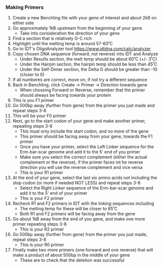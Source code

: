 ### Making Primers

1. Create a new Benchling file with your gene of interest and about 2kB on either side
2. Go approximately 1kB upstream from the beginning of your gene
    * Take into consideration the direction of your gene
3. Find a section that is relatively G-C rich
4. Highlight until the melting temp is around 57-60˚C
5. Go to IDT's OligoAnalyzer tool https://www.idtdna.com/calc/analyzer
6. Copy chosen DNA sequence (forward, not reverse) into IDT and Analyze
    * Under Results section, the melt temp should be about 60˚C (+/- 3˚C)
    * Under the Hairpin section, the hairpin temp should be less than 45˚C
    * Under the Self-Dimer section, the Delta G should be greater than -10 (closer to 0)
7. If all numberes are correct, move on, if not try a different sequence
8. Back in Benchling, click Create -> Primer -> Direction towards gene
      * When chossing Forward or Reverse, remember that the primer should always be facing towards your protein
9. This is you F1 primer
10. Go 500bp away (further from gene) from the primer you just made and repeat steps 3-8
11. This will be your F0 primer
12. Next, go to the start codon of your gene and make another primer, repeating steps 3-8
      * This must only include the start codon, and no more of the gene
      * This primer should be facing away from your gene, towards the F1 primer
      * Once you have your primer, select the Left Linker sequence for the Erm-bar-scar genome and add it to the 5' end of you primer
      * Make sure you select the correct complement (either the actual complement or the reverse), if the primer faces int he reverse direction you will use the reverse complement and vice versa
      * This is your R1 primer
13. At the end of your gene, select the last six amino acids not including the stop codon (or more if needed NOT LESS) and repeat steps 3-8
      * Select the Right Linker sequence of the Erm-bar-scar genome and add it to the 5' end of your primer
      * This is your F2 primer
14. Recheck R1 and F2 primers in IDT with the linking sequences including
      * The melting temp for these will be closer to 65˚C
      * Both R1 and F2 primers will be facing away from the gene
15. Go about 1kB away from the end of you gene, and make one more primer repeating steps 3-8
      * This is your R2 primer
16. Go 500bp away (further from gene) from the primer you just made, repeat steps 3-8
      * This is your R0 primer
18. Finally make two more primers (one forward and one reverse) that will make a product of about 500bp in the middle of your gene
      * These are to check that the deletion was successful
